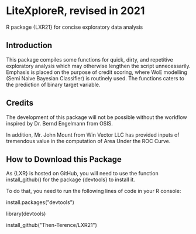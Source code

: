 # LiteXploreR, revised in 2021
R package {LXR21} for concise exploratory data analysis

## Introduction
This package compiles some functions for quick, dirty, and repetitive exploratory analysis which may otherwise lengthen the script unnecessarily. Emphasis is placed on the purpose of credit scoring, where WoE modelling (Semi Naive Bayesian Classifier) is routinely used. The functions caters to the prediction of binary target variable.

## Credits
The development of this package will not be possible without the workflow inspired by Dr. Bernd Engelmann from OSIS.

In addition, Mr. John Mount from Win Vector LLC has provided inputs of tremendous value in the computation of Area Under the ROC Curve.

## How to Download this Package

As {LXR} is hosted on GitHub, you will need to use the function
install_github() for the package {devtools} to install it.

To do that, you need to run the following lines of code in your R console:

install.packages("devtools")

library(devtools)

install_github("Then-Terence/LXR21")
